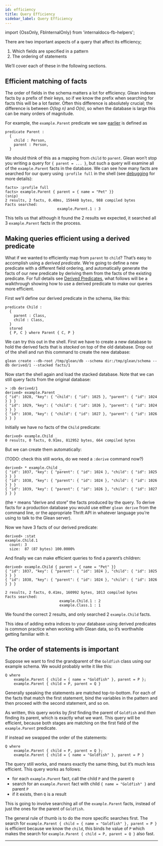 ```yaml
---
id: efficiency
title: Query Efficiency
sidebar_label: Query Efficiency
---
```


import {OssOnly, FbInternalOnly} from 'internaldocs-fb-helpers';

There are two important aspects of a query that affect its efficiency;

1. Which fields are specified in a pattern
2. The ordering of statements

We’ll cover each of these in the following sections.

## Efficient matching of facts

The order of fields in the schema matters a lot for efficiency. Glean indexes facts by a prefix of their keys, so if we know the prefix when searching for facts this will be a lot faster. Often this difference is absolutely crucial; the difference is between *O(log n)* and *O(n)*, so when the database is large this can be many orders of magnitude.

For example, the `example.Parent` predicate we saw [earlier](./guide.md#matching-nested-facts) is defined as

```lang=angle
predicate Parent :
  {
    child : Person,
    parent : Person,
  }
```

We should think of this as a mapping from `child` to `parent`. Glean won’t stop you writing a query for `{ parent = ... }`, but such a query will examine all of the `example.Parent` facts in the database. We can see how many facts are searched for our query using `:profile full` in the shell (see [debugging](debugging.md) for more details):

```
facts> :profile full
facts> example.Parent { parent = { name = "Pet" }}
(snip)
2 results, 2 facts, 0.40ms, 159440 bytes, 988 compiled bytes
Facts searched:
                        example.Parent.1 : 3
```

This tells us that although it found the 2 results we expected, it searched all 3 `example.Parent` facts in the process.

## Making queries efficient using a derived predicate

What if we wanted to efficiently map from `parent` to `child`? That’s easy to accomplish using a *derived predicate*. We’re going to define a new predicate with a different field ordering, and automatically generate the facts of our new predicate by deriving them from the facts of the existing predicate.  For full details see [Derived Predicates](../derived.md), what follows will be a walkthrough showing how to use a derived predicate to make our queries more efficient.

First we’ll define our derived predicate in the schema, like this:

```lang=angle
predicate Child :
  {
    parent : Class,
    child : Class,
  }
  stored
  { P, C } where Parent { C, P }
```

We can try this out in the shell. First we have to create a new database to hold the derived facts that is *stacked* on top of the old database. Drop out of the shell and run this command to create the new database:

```lang=angle
glean create --db-root /tmp/glean/db --schema dir:/tmp/glean/schema --db derived/1 --stacked facts/1
```

Now start the shell again and load the stacked database. Note that we can still query facts from the original database:

```lang=angle
> :db derived/1
derived> example.Parent _
{ "id": 1028, "key": { "child": { "id": 1025 }, "parent": { "id": 1024 } } }
{ "id": 1029, "key": { "child": { "id": 1026 }, "parent": { "id": 1024 } } }
{ "id": 1030, "key": { "child": { "id": 1027 }, "parent": { "id": 1026 } } }
```

Initially we have no facts of the `Child` predicate:

```lang=angle
derived> example.Child _
0 results, 0 facts, 0.91ms, 812952 bytes, 664 compiled bytes
```

But we can create them automatically:

(TODO: check this still works, do we need a `:derive` command now?)

```lang=angle
derived> * example.Child _
{ "id": 1037, "key": { "parent": { "id": 1024 }, "child": { "id": 1025 } } }
{ "id": 1038, "key": { "parent": { "id": 1024 }, "child": { "id": 1026 } } }
{ "id": 1039, "key": { "parent": { "id": 1026 }, "child": { "id": 1027 } } }
```

(the `*` means “derive and store” the facts produced by the query. To derive facts for a production database you would use either `glean derive` from the command line, or the appropriate Thrift API in whatever language you’re using to talk to the Glean server).

Now we have 3 facts of our derived predicate:

```lang=angle
derived> :stat
example.Child.1
  count: 3
  size:  87 (87 bytes) 100.0000%
```

And finally we can make efficient queries to find a parent’s children:

```lang=angle
derived> example.Child { parent = { name = "Pet" }}
{ "id": 1037, "key": { "parent": { "id": 1024 }, "child": { "id": 1025 } } }
{ "id": 1038, "key": { "parent": { "id": 1024 }, "child": { "id": 1026 } } }

2 results, 2 facts, 0.41ms, 160992 bytes, 1013 compiled bytes
Facts searched:
                         example.Child.1 : 2
                         example.Class.1 : 1
```

We found the correct 2 results, and only searched 2 `example.Child` facts.

This idea of adding extra indices to your database using derived predicates is common practice when working with Glean data, so it’s worthwhile getting familiar with it.

## The order of statements is important

Suppose we want to find the grandparent of the `Goldfish` class using our example schema. We would probably write it like this:

```lang=angle
Q where
    example.Parent { child = { name = "Goldfish" }, parent = P };
    example.Parent { child = P, parent = Q }
```

Generally speaking the statements are matched top-to-bottom. For each of the facts that match the first statement, bind the variables in the pattern and then proceed with the second statement, and so on.

As written, this query works by *first* finding the parent of `Goldfish` and *then* finding its parent, which is exactly what we want. This query will be efficient, because both stages are matching on the first field of the `example.Parent` predicate.

If instead we swapped the order of the statements:

```lang=angle
Q where
    example.Parent { child = P, parent = Q };
    example.Parent { child = { name = "Goldfish" }, parent = P }
```

The query still works, and means exactly the same thing, but it’s much less efficient. This query works as follows:

* for each `example.Parent` fact, call the child `P` and the parent `Q`
* search for an `example.Parent` fact with child `{ name = "Goldfish" }` and parent `P`
* if it exists, then `Q` is a result

This is going to involve searching all of the `example.Parent` facts, instead of just the ones for the parent of `Goldfish`.

The general rule of thumb is to do the more specific searches first. The search for `example.Parent { child = { name = "Goldfish" }, parent = P }` is efficient because we know the `child`, this binds he value of `P` which makes the search for `example.Parent { child = P, parent = Q }` also fast.
* * *
